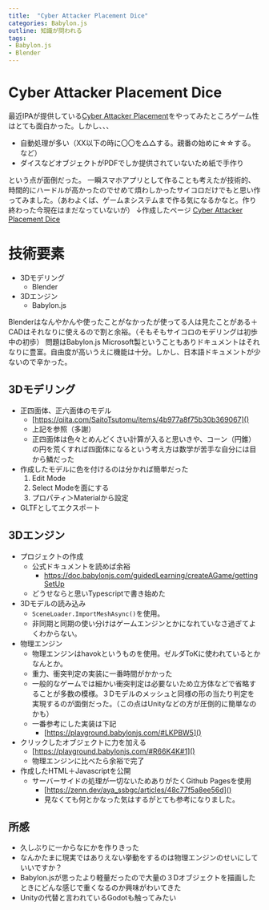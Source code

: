 ```yaml
---
title:  "Cyber Attacker Placement Dice"
categories: Babylon.js
outline: 知識が問われる
tags: 
- Babylon.js
- Blender
---
```


# Cyber Attacker Placement Dice

最近IPAが提供している[Cyber Attacker Placement](https://www.ipa.go.jp/jinzai/ics/core_human_resource/final_project/2023/cyber-attacker-placement.html)をやってみたところゲーム性はとても面白かった。しかし、、、
- 自動処理が多い（XX以下の時に〇〇を△△する。親番の始めに☆☆する。など）
- ダイスなどオブジェクトがPDFでしか提供されていないため紙で手作り

という点が面倒だった。
一瞬スマホアプリとして作ることも考えたが技術的、時間的にハードルが高かったのでせめて煩わしかったサイコロだけでもと思い作ってみました。（あわよくば、ゲームまシステムまで作る気になるかなと。作り終わった今現在はまだなっていないが）
↓作成したページ
[Cyber Attacker Placement Dice](https://yakatakaya.github.io/CyberAttackerPlacementDice/)


# 技術要素
- 3Dモデリング
  - Blender
- 3Dエンジン
  - Babylon.js

Blenderはなんやかんや使ったことがなかったが使ってる人は見たことがある＋CADはそれなりに使えるので割と余裕。（そもそもサイコロのモデリングは初歩中の初歩）
問題はBabylon.js
Microsoft製ということもありドキュメントはそれなりに豊富。自由度が高いうえに機能は十分。しかし、日本語ドキュメントが少ないので辛かった。

## 3Dモデリング

- 正四面体、正六面体のモデル
  - [https://qiita.com/SaitoTsutomu/items/4b977a8f75b30b369067]()
  - 上記を参照（多謝）
  - 正四面体は色々とめんどくさい計算が入ると思いきや、コーン（円錐）の円を荒くすれば四面体になるという考え方は数学が苦手な自分には目から鱗だった
- 作成したモデルに色を付けるのは分かれば簡単だった
  1. Edit Mode
  2. Select Modeを面にする
  3. プロパティ＞Materialから設定
- GLTFとしてエクスポート

## 3Dエンジン

- プロジェクトの作成
  - 公式ドキュメントを読めば余裕
    - https://doc.babylonjs.com/guidedLearning/createAGame/gettingSetUp
  - どうせならと思いTypescriptで書き始めた
- 3Dモデルの読み込み
  - `SceneLoader.ImportMeshAsync()`を使用。
  - 非同期と同期の使い分けはゲームエンジンとかになれていなさ過ぎてよくわからない。
- 物理エンジン
  - 物理エンジンはhavokというものを使用。ゼルダToKに使われているとかなんとか。
  - 重力、衝突判定の実装に一番時間がかかった
  - 一般的なゲームでは細かい衝突判定は必要ないため立方体などで省略することが多数の模様。３Dモデルのメッシュと同様の形の当たり判定を実現するのが面倒だった。（この点はUnityなどの方が圧倒的に簡単なのかも）
  - 一番参考にした実装は下記
    - [https://playground.babylonjs.com/#LKPBW5]()
- クリックしたオブジェクトに力を加える
  - [https://playground.babylonjs.com/#R66K4K#1]()
  - 物理エンジンに比べたら余裕で完了
- 作成したHTML＋Javascriptを公開
  - サーバーサイドの処理が一切ないためありがたくGithub Pagesを使用
    - [https://zenn.dev/aya_ssbgc/articles/48c77f5a8ee56d]()
    - 見なくても何とかなった気はするがとても参考になりました。

## 所感

- 久しぶりに一からなにかを作りきった
- なんかたまに現実ではありえない挙動をするのは物理エンジンのせいにしていいですか？
- Babylon.jsが思ったより軽量だったので大量の３Dオブジェクトを描画したときにどんな感じで重くなるのか興味がわいてきた
- Unityの代替と言われているGodotも触ってみたい
